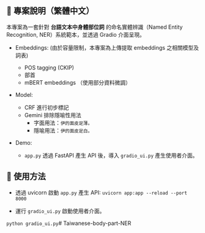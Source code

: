 ## 📘 專案說明（繁體中文）

本專案為一套針對 **台語文本中身體部位詞** 的命名實體辨識（Named Entity Recognition, NER）系統範本，並透過 Gradio 介面呈現。

- Embeddings: 
(由於容量限制，本專案為上傳提取 embeddings 之相關模型及詞表)
    - POS tagging (CKIP) 
    - 部首
    - mBERT embeddings （使用部分資料微調） 

- Model:
    - CRF 進行初步標記
    - Gemini 排除隱喻性用法
        - 字面用法：`伊的面皮足薄。`
        - 隱喻用法：`伊的面皮足白。`

- Demo:
    - `app.py` 透過 FastAPI 產生 API 後，導入 `gradio_ui.py` 產生使用者介面。

## 📁 使用方法
- 透過 uvicorn 啟動 `app.py` 產生 API:
`uvicorn app:app --reload --port 8000`

- 運行 `gradio_ui.py` 啟動使用者介面。

`python gradio_ui.py`# Taiwanese-body-part-NER
